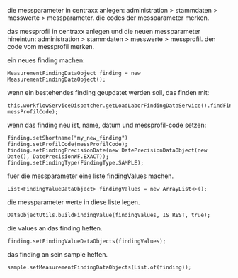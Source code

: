 die messparameter in centraxx anlegen:  administration > stammdaten >
messwerte > messparameter.  die codes der messparameter merken.

das messprofil in centraxx anlegen und die neuen messparameter
hineintun:  administration > stammdaten >
messwerte > messprofil.  den code vom messprofil merken.

ein neues finding machen:

```
MeasurementFindingDataObject finding = new
MeasurementFindingDataObject();
```

wenn ein bestehendes finding geupdatet werden soll, das finden mit:

```
this.workflowServiceDispatcher.getLoadLaborFindingDataService().findFindingByPatientAndProfil(patient, messProfilCode);
```

wenn das finding neu ist, name, datum und messprofil-code setzen:

```
finding.setShortname("my_new_finding")
finding.setProfilCode(messProfilCode);
finding.setFindingPrecisionDate(new DatePrecisionDataObject(new
Date(), DatePrecisionWF.EXACT));
finding.setFindingType(FindingType.SAMPLE);
```

fuer die messparameter eine liste findingValues machen.

```
List<FindingValueDataObject> findingValues = new ArrayList<>();
```

die messparameter werte in diese liste legen.

```
DataObjectUtils.buildFindingValue(findingValues, IS_REST, true);
```

die values an das finding heften.

```
finding.setFindingValueDataObjects(findingValues);
```

das finding an sein sample heften.

```
sample.setMeasurementFindingDataObjects(List.of(finding));
```